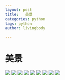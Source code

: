 ```yaml
---
layout: post
title:   美景
categories: python
tags: python
author: livingbody

---
```




# 美景

![](8ad19f8a6455fabf69f64c9d1bda7a0.jpg)
![](8b2a3820e3d972d7d035cfcf32ed40f.jpg)
![](9b6f1996547a185bbbf4034efce1a0b.jpg)
![](228ff9fe7a76f959c6c2e0cc7cdb777.jpg)
![](792c0342b12fc0d417b114fef18bbc1.jpg)
![](823d8c1cbb04eff7f0c1c7ed0da2e56.jpg)
![](9961282b1a988f94aabcaedda4c596e.jpg)
![](bdac36779fafff2f0be234d72da1828.jpg)
![](c33857163eba0b347b33a5408d515d7.jpg)
